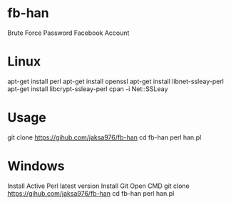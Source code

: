 # fb-han
Brute Force Password Facebook Account
# Linux 
apt-get install perl
apt-get install openssl
apt-get install libnet-ssleay-perl
apt-get install libcrypt-ssleay-perl
cpan -i Net::SSLeay
# Usage 
git clone https://gihub.com/jaksa976/fb-han
cd fb-han
perl han.pl

# Windows
Install Active Perl latest version 
Install Git
Open CMD
git clone https://gihub.com/jaksa976/fb-han
cd fb-han
perl han.pl
